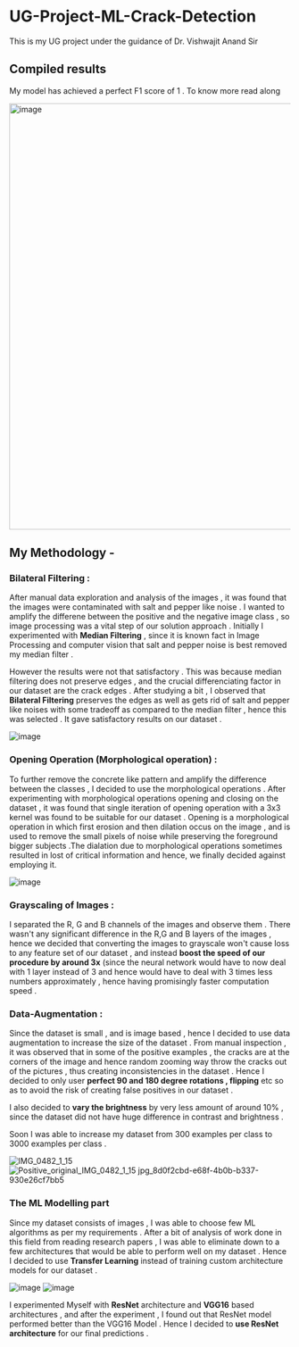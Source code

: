 # UG-Project-ML-Crack-Detection

This is my UG project under the guidance of Dr. Vishwajit Anand Sir

## Compiled results

My model has achieved a perfect F1 score of 1 . To know more read along

<img width="764" alt="image" src="https://user-images.githubusercontent.com/75925792/213254881-30ef6b02-49de-4984-b0f2-3bcc3bb59225.png">

## My Methodology -

### Bilateral Filtering :

After manual data exploration and analysis of the images , it was found that the images were contaminated with salt and pepper like noise . I wanted to amplify the differene between the positive and the negative image class , so image processing was a vital step of our solution approach . Initially I experimented with **Median Filtering** , since it is known fact in Image Processing and computer vision that salt and pepper noise is best removed my median filter .

However the results were not that satisfactory . This was because median filtering does not preserve edges , and the crucial differenciating factor in our dataset are the crack edges . After studying a bit , I observed that **Bilateral Filtering** preserves the edges as well as gets rid of salt and pepper like noises with some tradeoff as compared to the median filter , hence this was selected . It gave satisfactory results on our dataset .

![image](https://user-images.githubusercontent.com/86561124/212848270-09c036ab-bb05-4093-a25d-fa4fb6ef8e11.png)

### Opening Operation (Morphological operation) :

To further remove the concrete like pattern and amplify the difference between the classes , I decided to use the morphological operations . After experimenting with morphological operations opening and closing on the dataset , it was found that single iteration of opening operation with a 3x3 kernel was found to be suitable for our dataset . Opening is a morphological operation in which first erosion and then dilation occus on the image , and is used to remove the small pixels of noise while preserving the foreground bigger subjects .The dialation due to morphological operations sometimes resulted in lost of critical information and hence, we finally decided against employing it.

![image](https://user-images.githubusercontent.com/86561124/212850087-8b97e31d-291a-4be3-aaa5-39f5a3569513.png)

### Grayscaling of Images :

I separated the R, G and B channels of the images and observe them . There wasn't any significant difference in the R,G and B layers of the images , hence we decided that converting the images to grayscale won't cause loss to any feature set of our dataset , and instead **boost the speed of our procedure by around 3x** (since the neural network would have to now deal with 1 layer instead of 3 and hence would have to deal with 3 times less numbers approximately , hence having promisingly faster computation speed .

### Data-Augmentation :

Since the dataset is small , and is image based , hence I decided to use data augmentation to increase the size of the dataset . From manual inspection , it was observed that in some of the positive examples , the cracks are at the corners of the image and hence random zooming way throw the cracks out of the pictures , thus creating inconsistencies in the dataset . Hence I decided to only user **perfect 90 and 180 degree rotations , flipping** etc so as to avoid the risk of creating false positives in our dataset .

I also decided to **vary the brightness** by very less amount of around 10% , since the dataset did not have huge difference in contrast and brightness .

Soon I was able to increase my dataset from 300 examples per class to 3000 examples per class .

![IMG_0482_1_15](https://user-images.githubusercontent.com/75925792/213257537-0a6eda35-6952-4e40-bf37-009c72108d84.jpg)
![Positive_original_IMG_0482_1_15 jpg_8d0f2cbd-e68f-4b0b-b337-930e26cf7bb5](https://user-images.githubusercontent.com/75925792/213257626-324827fb-e0ab-4d98-80a7-0d6f79b9f715.jpg)

### The ML Modelling part

Since my dataset consists of images , I was able to choose few ML algorithms as per my requirements . After a bit of analysis of work done in this field from reading research papers , I was able to eliminate down to a few architectures that would be able to perform well on my dataset . Hence I decided to use **Transfer Learning** instead of training custom architecture models for our dataset .

![image](https://user-images.githubusercontent.com/86561124/212847014-ba8d53bb-3237-4005-9d4d-74619bf87133.png)
![image](https://user-images.githubusercontent.com/86561124/212847083-aeee27c1-64d3-4f33-a18a-2dbe2f7f15e8.png)

I experimented Myself with **ResNet** architecture and **VGG16** based architectures , and after the experiment , I found out that ResNet model performed better than the VGG16 Model . Hence I decided to **use ResNet architecture** for our final predictions .

